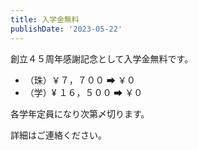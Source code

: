 ```yaml
---
title: 入学金無料
publishDate: '2023-05-22'
---
```


創立４５周年感謝記念として入学金無料です。

- （珠）￥７，７００ ➡ ￥０
- （学）¥ １６，５００ ➡ ￥０

各学年定員になり次第〆切ります。

詳細はご連絡ください。
